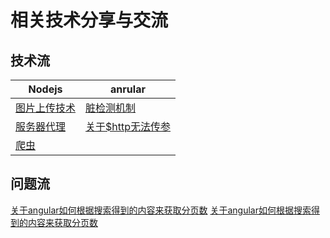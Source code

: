 # 相关技术分享与交流
## 技术流
|Nodejs|anrular|
|-|-|
| [图片上传技术](https://github.com/Big-xiong/nodejs_demo/issues/3) | [脏检测机制](https://github.com/Big-xiong/angular_demo/issues/2)|
| [服务器代理](https://github.com/Big-xiong/nodejs_demo/issues/1) |[关于$http无法传参](https://github.com/Big-xiong/angular_demo/issues/1)|
|[爬虫](https://github.com/Big-xiong/nodejs_demo/issues/2)||
## 问题流
[关于angular如何根据搜索得到的内容来获取分页数](https://github.com/Big-xiong/angular_demo/issues/3)
[关于angular如何根据搜索得到的内容来获取分页数](https://github.com/Big-xiong/angular_demo/issues/3)

